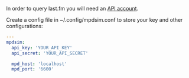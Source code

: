 In order to query last.fm you will need an [API account](http://www.last.fm/api/account/create).

Create a config file in ~/.config/mpdsim.conf to store your key and other configurations:

```yaml
---
mpdsim:
  api_key: 'YOUR_API_KEY'
  api_secret: 'YOUR_API_SECRET'

  mpd_host: 'localhost'
  mpd_port: '6600'
```
